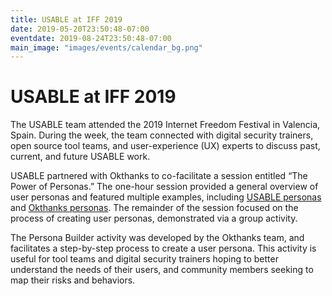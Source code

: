 ```yaml
---
title: USABLE at IFF 2019
date: 2019-05-20T23:50:48-07:00
eventdate: 2019-08-24T23:50:48-07:00
main_image: "images/events/calendar_bg.png"
---
```


# USABLE at IFF 2019

The USABLE team attended the 2019 Internet Freedom Festival in Valencia, Spain. During the week, the team connected with digital security trainers, open source tool teams, and user-experience (UX) experts to discuss past, current, and future USABLE work.

USABLE partnered with Okthanks to co-facilitate a session entitled “The Power of Personas.” The one-hour session provided a general overview of user personas and featured multiple examples, including [USABLE personas](https://usable.tools/personas) and [Okthanks personas](https://okthanks.com/blog/peronaslatin-america). The remainder of the session focused on the process of creating user personas, demonstrated via a group activity.

The Persona Builder activity was developed by the Okthanks team, and facilitates a step-by-step process to create a user persona. This activity is useful for tool teams and digital security trainers hoping to better understand the needs of their users, and community members seeking to map their risks and behaviors.
